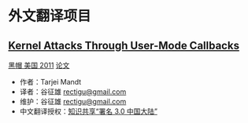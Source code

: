 # 外文翻译项目

## [Kernel Attacks Through User-Mode Callbacks][0]

[黑帽 美国 2011][1]
[论文][2]

- 作者：Tarjei Mandt
- 译者：谷征雄 <rectigu@gmail.com>
- 维护：谷征雄 <rectigu@gmail.com>
- 中文翻译授权：[知识共享“署名 3.0 中国大陆”][3]

[0]: kernel-attacks-through-user-mode-callbacks/README.md
[1]: https://www.blackhat.com/html/bh-us-11/bh-us-11-archives.html#Mandt
[2]: https://media.blackhat.com/bh-us-11/Mandt/BH_US_11_Mandt_win32k_WP.pdf
[3]: http://creativecommons.org/licenses/by/3.0/cn/
